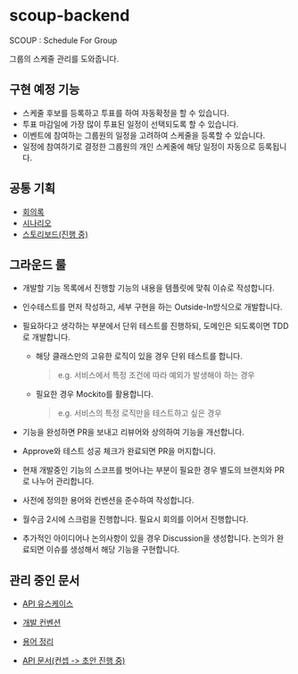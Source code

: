 # scoup-backend
SCOUP : Schedule For Group

그룹의 스케줄 관리를 도와줍니다.

## 구현 예정 기능

- 스케줄 후보를 등록하고 투표를 하여 자동확정을 할 수 있습니다.
- 투표 마감일에 가장 많이 투표된 일정이 선택되도록 할 수 있습니다.
- 이벤트에 참여하는 그룹원의 일정을 고려하여 스케줄을 등록할 수 있습니다.
- 일정에 참여하기로 결정한 그룹원의 개인 스케줄에 해당 일정이 자동으로 등록됩니다.

## 공통 기획

- [회의록](https://goldenrod-string-7f8.notion.site/f32b24e0bfe342f5903a5205c5cede61)
- [시나리오](https://docs.google.com/spreadsheets/d/1Ybww-QdL-P2zxyGYcWt0KAMxFF0z99ZPsv7ghPUSmM0/edit#gid=0)
- [스토리보드(진행 중)](https://docs.google.com/presentation/d/1yZeXxSYeO6yuCtz6WqnfKAGjhf9Notrq7G2qvNhI9dA/edit#slide=id.p)

<!-- 추후 공통 레포로 이동 고려 -->

## 그라운드 룰

- 개발할 기능 목록에서 진행할 기능의 내용을 템플릿에 맞춰 이슈로 작성합니다.

- 인수테스트를 먼저 작성하고, 세부 구현을 하는 Outside-In방식으로 개발합니다.

- 필요하다고 생각하는 부분에서 단위 테스트를 진행하되, 도메인은 되도록이면 TDD로 개발합니다.

  - 해당 클래스만의 고유한 로직이 있을 경우 단위 테스트를 합니다.

    > e.g. 서비스에서 특정 조건에 따라 예외가 발생해야 하는 경우

  - 필요한 경우 Mockito를 활용합니다.

    > e.g. 서비스의 특정 로직만을 테스트하고 싶은 경우

- 기능을 완성하면 PR을 보내고 리뷰어와 상의하여 기능을 개선합니다.

- Approve와 테스트 성공 체크가 완료되면 PR을 머지합니다.

- 현재 개발중인 기능의 스코프를 벗어나는 부분이 필요한 경우 별도의 브랜치와 PR로 나누어 관리합니다.

- 사전에 정의한 용어와 컨벤션을 준수하여 작성합니다.

- 월수금 2시에 스크럼을 진행합니다. 필요시 회의를 이어서 진행합니다.

- 추가적인 아이디어나 논의사항이 있을 경우 Discussion을 생성합니다. 논의가 완료되면 이슈를 생성해서 해당 기능을 구현합니다.

## 관리 중인 문서

- [API 유스케이스](https://docs.google.com/spreadsheets/d/1YqVxbVj4CtCC0iNIOA7JNs6kpJ4xCPY21wKqrXlSoAs/edit#gid=1572791990)

- [개발 컨벤션](https://goldenrod-string-7f8.notion.site/Convention-1a98aa39c64b4a99a06e8fe217718a56)

- [용어 정리](https://goldenrod-string-7f8.notion.site/181ecdb4ea684098a192b50e1d887347)

- [API 문서(컨셉 -> 초안 진행 중)](https://goldenrod-string-7f8.notion.site/API-6f8d83dde50c4a0295472e6b9790ba44)
